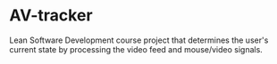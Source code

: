 # AV-tracker
Lean Software Development course project that determines the user's current state by processing the video feed and mouse/video signals.
